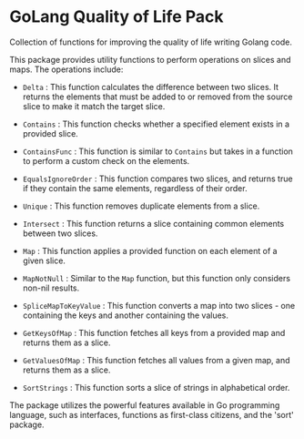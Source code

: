 # GoLang Quality of Life Pack

Collection of functions for improving the quality of life writing Golang code.

This package provides utility functions to perform operations on slices and maps. The operations include:

- `Delta` : This function calculates the difference between two slices. It returns the elements that must be added to or removed from the source slice to make it match the target slice.

- `Contains` : This function checks whether a specified element exists in a provided slice.

- `ContainsFunc` : This function is similar to `Contains` but takes in a function to perform a custom check on the elements.

- `EqualsIgnoreOrder` : This function compares two slices, and returns true if they contain the same elements, regardless of their order.

- `Unique` : This function removes duplicate elements from a slice.

- `Intersect` : This function returns a slice containing common elements between two slices.

- `Map` : This function applies a provided function on each element of a given slice.

- `MapNotNull` : Similar to the `Map` function, but this function only considers non-nil results.

- `SpliceMapToKeyValue` : This function converts a map into two slices - one containing the keys and another containing the values.

- `GetKeysOfMap` : This function fetches all keys from a provided map and returns them as a slice.

- `GetValuesOfMap` : This function fetches all values from a given map, and returns them as a slice.

- `SortStrings` : This function sorts a slice of strings in alphabetical order.

The package utilizes the powerful features available in Go programming language, such as interfaces, functions as first-class citizens, and the 'sort' package.